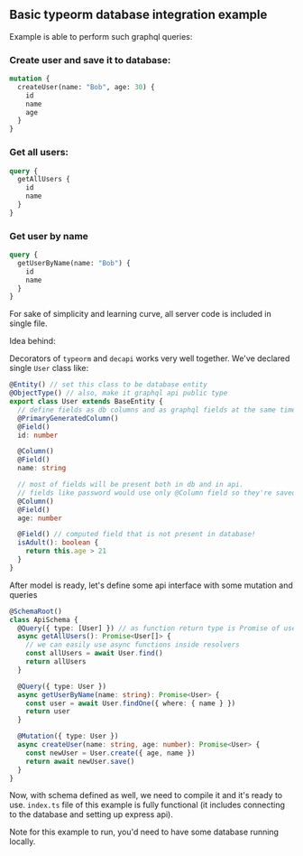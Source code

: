 ## Basic typeorm database integration example

Example is able to perform such graphql queries:

### Create user and save it to database:

```graphql
mutation {
  createUser(name: "Bob", age: 30) {
    id
    name
    age
  }
}
```

### Get all users:

```graphql
query {
  getAllUsers {
    id
    name
  }
}
```

### Get user by name

```graphql
query {
  getUserByName(name: "Bob") {
    id
    name
  }
}
```

For sake of simplicity and learning curve, all server code is included in single file.

Idea behind:

Decorators of `typeorm` and `decapi` works very well together. We've declared single `User` class like:

```ts
@Entity() // set this class to be database entity
@ObjectType() // also, make it graphql api public type
export class User extends BaseEntity {
  // define fields as db columns and as graphql fields at the same time
  @PrimaryGeneratedColumn()
  @Field()
  id: number

  @Column()
  @Field()
  name: string

  // most of fields will be present both in db and in api.
  // fields like password would use only @Column field so they're saved in db but not avaliable in API
  @Column()
  @Field()
  age: number

  @Field() // computed field that is not present in database!
  isAdult(): boolean {
    return this.age > 21
  }
}
```

After model is ready, let's define some api interface with some mutation and queries

```ts
@SchemaRoot()
class ApiSchema {
  @Query({ type: [User] }) // as function return type is Promise of user, we need to set type manually as array of users
  async getAllUsers(): Promise<User[]> {
    // we can easily use async functions inside resolvers
    const allUsers = await User.find()
    return allUsers
  }

  @Query({ type: User })
  async getUserByName(name: string): Promise<User> {
    const user = await User.findOne({ where: { name } })
    return user
  }

  @Mutation({ type: User })
  async createUser(name: string, age: number): Promise<User> {
    const newUser = User.create({ age, name })
    return await newUser.save()
  }
}
```

Now, with schema defined as well, we need to compile it and it's ready to use. `index.ts` file of this example is fully functional (it includes connecting to the database and setting up express api).

Note for this example to run, you'd need to have some database running locally.
